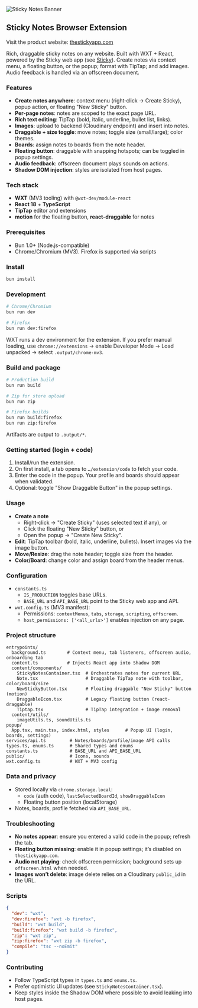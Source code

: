 ![Sticky Notes Banner](https://betterstacks.com/user_files/4301406/file/c41f20b469b92ef12fcebfaecc823093.png)

## Sticky Notes Browser Extension

Visit the product website: [thestickyapp.com](https://www.thestickyapp.com/)

Rich, draggable sticky notes on any website. Built with WXT + React, powered by the Sticky web app (see [Sticky](https://www.thestickyapp.com)). Create notes via context menu, a floating button, or the popup; format with TipTap; and add images. Audio feedback is handled via an offscreen document.

### Features
- **Create notes anywhere**: context menu (right‑click → Create Sticky), popup action, or floating "New Sticky" button.
- **Per‑page notes**: notes are scoped to the exact page URL.
- **Rich text editing**: TipTap (bold, italic, underline, bullet list, links).
- **Images**: upload to backend (Cloudinary endpoint) and insert into notes.
- **Draggable + size toggle**: move notes; toggle size (small/large); color themes.
- **Boards**: assign notes to boards from the note header.
- **Floating button**: draggable with snapping hotspots; can be toggled in popup settings.
- **Audio feedback**: offscreen document plays sounds on actions.
- **Shadow DOM injection**: styles are isolated from host pages.

### Tech stack
- **WXT** (MV3 tooling) with `@wxt-dev/module-react`
- **React 18** + **TypeScript**
- **TipTap** editor and extensions
- **motion** for the floating button, **react-draggable** for notes

### Prerequisites
- Bun 1.0+ (Node.js-compatible)
- Chrome/Chromium (MV3). Firefox is supported via scripts

### Install
```bash
bun install
```

### Development
```bash
# Chrome/Chromium
bun run dev

# Firefox
bun run dev:firefox
```
WXT runs a dev environment for the extension. If you prefer manual loading, use `chrome://extensions` → enable Developer Mode → Load unpacked → select `.output/chrome-mv3`.

### Build and package
```bash
# Production build
bun run build

# Zip for store upload
bun run zip

# Firefox builds
bun run build:firefox
bun run zip:firefox
```
Artifacts are output to `.output/*`.

### Getting started (login + code)
1. Install/run the extension.
2. On first install, a tab opens to `…/extension/code` to fetch your code.
3. Enter the code in the popup. Your profile and boards should appear when validated.
4. Optional: toggle "Show Draggable Button" in the popup settings.

### Usage
- **Create a note**
  - Right‑click → "Create Sticky" (uses selected text if any), or
  - Click the floating "New Sticky" button, or
  - Open the popup → "Create New Sticky".
- **Edit**: TipTap toolbar (bold, italic, underline, bullets). Insert images via the image button.
- **Move/Resize**: drag the note header; toggle size from the header.
- **Color/Board**: change color and assign board from the header menus.

### Configuration
- `constants.ts`
  - `IS_PRODUCTION` toggles base URLs.
  - `BASE_URL` and `API_BASE_URL` point to the Sticky web app and API.
- `wxt.config.ts` (MV3 manifest):
  - Permissions: `contextMenus`, `tabs`, `storage`, `scripting`, `offscreen`.
  - `host_permissions: ['<all_urls>']` enables injection on any page.

### Project structure
```
entrypoints/
  background.ts        # Context menu, tab listeners, offscreen audio, onboarding tab
  content.ts           # Injects React app into Shadow DOM
  content/components/
    StickyNotesContainer.tsx  # Orchestrates notes for current URL
    Note.tsx                  # Draggable TipTap note with toolbar, color/board/size
    NewStickyButton.tsx       # Floating draggable "New Sticky" button (motion)
    DraggableIcon.tsx         # Legacy floating button (react-draggable)
    Tiptap.tsx                # TipTap integration + image removal
  content/utils/
    imageUtils.ts, soundUtils.ts
popup/
  App.tsx, main.tsx, index.html, styles      # Popup UI (login, boards, settings)
services/api.ts         # Notes/boards/profile/image API calls
types.ts, enums.ts      # Shared types and enums
constants.ts            # BASE_URL and API_BASE_URL
public/                 # Icons, sounds
wxt.config.ts           # WXT + MV3 config
```

### Data and privacy
- Stored locally via `chrome.storage.local`:
  - `code` (auth code), `lastSelectedBoardId`, `showDraggableIcon`
  - Floating button position (localStorage)
- Notes, boards, profile fetched via `API_BASE_URL`.

### Troubleshooting
- **No notes appear**: ensure you entered a valid code in the popup; refresh the tab.
- **Floating button missing**: enable it in popup settings; it’s disabled on `thestickyapp.com`.
- **Audio not playing**: check offscreen permission; background sets up `offscreen.html` when needed.
- **Images won’t delete**: image delete relies on a Cloudinary `public_id` in the URL.

### Scripts
```json
{
  "dev": "wxt",
  "dev:firefox": "wxt -b firefox",
  "build": "wxt build",
  "build:firefox": "wxt build -b firefox",
  "zip": "wxt zip",
  "zip:firefox": "wxt zip -b firefox",
  "compile": "tsc --noEmit"
}
```

### Contributing
- Follow TypeScript types in `types.ts` and `enums.ts`.
- Prefer optimistic UI updates (see `StickyNotesContainer.tsx`).
- Keep styles inside the Shadow DOM where possible to avoid leaking into host pages.


